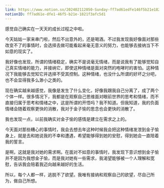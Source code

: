```yaml
---
link: https://www.notion.so/202402112050-Sunday-ff7ad61edfe146f5b21e1821f3afc5d1
notionID: ff7ad61e-dfe1-46f5-b21e-1821f3afc5d1
---
```

感觉自己确实在一天天的成长过程之中啦。

今天姑姑一家来串门啦，然后不出意外的，还是喝酒。不过我发现我好像面对那些改变不了的事情时，会选择去做可能看起来毫无意义的努力，也能够去接纳当下不如意的现实了。

我好像也发现，所谓的情绪稳定，确实不是说毫无情绪，而是说我有了能够觉知自己真实情绪的能力，并接纳它，即使这种情绪是面对突然的咆哮时的害怕。这种情况下我能够去觉知它并选择不受其控制。这种情绪，也没什么所谓的好坏之分吧，也不会显得我多么渺小之类的。

现在确实越来越感觉，我像是发生了什么变化，好像我跟我自己分离了，成了两个个体一样。很多情况下，我都是在观察自己思维面对眼前世界的思考和情绪，而不直接归属于思考和情绪之中，这是所谓的开悟吗？我不知道。但我知道，我的负面情绪会随着观察更快的消散，我对于金子愉的思念也会更快的消散了。

我也发现一点，以前我确实对金子愉的感情是建立在需求之上的。

今天面对那些糟心的事情时，我会去想去年这种时候我会把这种情绪发泄到金子愉身上，就是去和她说我的不幸和遭遇，希望能够得到她的安慰，得到她会一直陪着我的誓言。

是啊，这就是我对她的需求啊。在面对不如意的事情时，我发现下意识想到金子愉并不是因为我想金子愉，而是我对她有一些需求，我渴望能够被一个人理解和宽慰，告诉我会陪着我迈向越来越好的生活。

所以，每个人都一样，逃脱不了欲望。我唯有接纳和观察自己的欲望，尽自己所为，做自己所想。